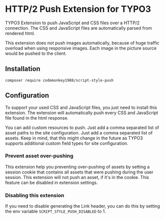 # HTTP/2 Push Extension for TYPO3

TYPO3 Extension to push JavaScript and CSS files over a HTTP/2 connection.
The CSS and JavaScript files are automatically parsed from rendered html.

This extension does not push images automatically, because of huge traffic overload when 
using responsive images. Each image in the picture source would be pushed 
to the client.


## Installation

`composer require codemonkey1988/script-style-push`

## Configuration

To support your used CSS and JavaScript files, you just need to install this extension.
The extension will automatically push every CSS and JavaScript file found in the 
html response.

You can add custom resources to push. Just add a comma separated list of asset paths 
to the site configuration. Just add a comma separated list of assets. 
Keep in mind, that this might change in the future as TYPO3 supports additional custom
field types for site configuration.

### Prevent asset over-pushing
This extension help you preventing over-pushing of assets by setting a session cookie that contains all assets
that were pushing during the user session. This extension will not push an asset, if it's in the cookie.
This feature can be disabled in extension settings.

### Disabling this extension

If you need to disable generating the Link header, 
you can do this by setting the env variable `SCRIPT_STYLE_PUSH_DISABLED` to 1.
